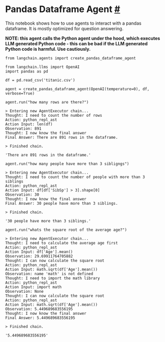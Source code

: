 


 Pandas Dataframe Agent
 [#](#pandas-dataframe-agent "Permalink to this headline")
===================================================================================



 This notebook shows how to use agents to interact with a pandas dataframe. It is mostly optimized for question answering.
 



**NOTE: this agent calls the Python agent under the hood, which executes LLM generated Python code - this can be bad if the LLM generated Python code is harmful. Use cautiously.** 








```
from langchain.agents import create_pandas_dataframe_agent

```










```
from langchain.llms import OpenAI
import pandas as pd

df = pd.read_csv('titanic.csv')

```










```
agent = create_pandas_dataframe_agent(OpenAI(temperature=0), df, verbose=True)

```










```
agent.run("how many rows are there?")

```








```
> Entering new AgentExecutor chain...
Thought: I need to count the number of rows
Action: python_repl_ast
Action Input: len(df)
Observation: 891
Thought: I now know the final answer
Final Answer: There are 891 rows in the dataframe.

> Finished chain.

```






```
'There are 891 rows in the dataframe.'

```










```
agent.run("how many people have more than 3 sibligngs")

```








```
> Entering new AgentExecutor chain...
Thought: I need to count the number of people with more than 3 siblings
Action: python_repl_ast
Action Input: df[df['SibSp'] > 3].shape[0]
Observation: 30
Thought: I now know the final answer
Final Answer: 30 people have more than 3 siblings.

> Finished chain.

```






```
'30 people have more than 3 siblings.'

```










```
agent.run("whats the square root of the average age?")

```








```
> Entering new AgentExecutor chain...
Thought: I need to calculate the average age first
Action: python_repl_ast
Action Input: df['Age'].mean()
Observation: 29.69911764705882
Thought: I can now calculate the square root
Action: python_repl_ast
Action Input: math.sqrt(df['Age'].mean())
Observation: name 'math' is not defined
Thought: I need to import the math library
Action: python_repl_ast
Action Input: import math
Observation: None
Thought: I can now calculate the square root
Action: python_repl_ast
Action Input: math.sqrt(df['Age'].mean())
Observation: 5.449689683556195
Thought: I now know the final answer
Final Answer: 5.449689683556195

> Finished chain.

```






```
'5.449689683556195'

```







